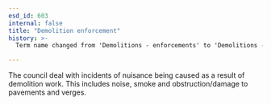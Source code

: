```yaml
---
esd_id: 603
internal: false
title: "Demolition enforcement"
history: >-
  Term name changed from 'Demolitions - enforcements' to 'Demolitions - enforcement' and scope notes added in version 2.02. Term name changed from 'Demolitions - enforcement' to 'Land and property - demolitions - enforcement' in version 3.00. Name changed to 'Demolition enforcement' in version 4.00.

---
```


The council deal with incidents of nuisance being caused as a result of demolition work.  This includes noise, smoke and obstruction/damage to pavements and verges.

